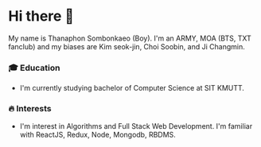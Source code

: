 # Hi there 👋
My name is Thanaphon Sombonkaeo (Boy). I'm an ARMY, MOA (BTS, TXT fanclub) and my biases are Kim seok-jin, Choi Soobin, and Ji Changmin.
### 🎓 Education
- I'm currently studying bachelor of Computer Science at SIT KMUTT.
### 🔥 Interests
- I'm interest in Algorithms and Full Stack Web Development. I'm familiar with ReactJS, Redux, Node, Mongodb, RBDMS.
